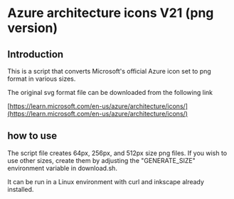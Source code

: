 # Azure architecture icons V21 (png version)

## Introduction

This is a script that converts Microsoft's official Azure icon set to png format in various sizes.

The original svg format file can be downloaded from the following link

[https://learn.microsoft.com/en-us/azure/architecture/icons/](https://learn.microsoft.com/en-us/azure/architecture/icons/)

## how to use

The script file creates 64px, 256px, and 512px size png files.
If you wish to use other sizes, create them by adjusting the "GENERATE_SIZE" environment variable in download.sh.

It can be run in a Linux environment with curl and inkscape already installed.
